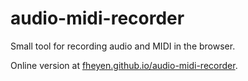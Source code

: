 # audio-midi-recorder

Small tool for recording audio and MIDI in the browser.

Online version at [fheyen.github.io/audio-midi-recorder](https://fheyen.github.io/audio-midi-recorder/).
